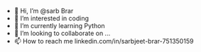 - 👋 Hi, I’m @sarb Brar
- 👀 I’m interested in coding
- 🌱 I’m currently learning Python
- 💞️ I’m looking to collaborate on ...
- 📫 How to reach me linkedin.com/in/sarbjeet-brar-751350159


